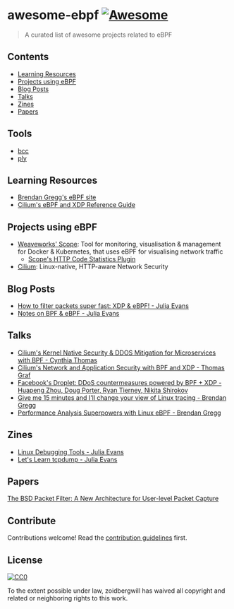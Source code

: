# awesome-ebpf [![Awesome](https://cdn.rawgit.com/sindresorhus/awesome/d7305f38d29fed78fa85652e3a63e154dd8e8829/media/badge.svg)](https://github.com/sindresorhus/awesome)

> A curated list of awesome projects related to eBPF

## Contents

- [Learning Resources](#learning-resources)
- [Projects using eBPF](#projects-using-ebpf)
- [Blog Posts](#blog-posts)
- [Talks](#talks)
- [Zines](#zines)
- [Papers](#papers)

## Tools

- [bcc](https://github.com/iovisor/bcc)
- [ply](https://github.com/iovisor/ply)

## Learning Resources

- [Brendan Gregg's eBPF site](http://www.brendangregg.com/ebpf.html)
- [Cilium's eBPF and XDP Reference Guide](https://cilium.readthedocs.io/en/latest/bpf/)

## Projects using eBPF

- [Weaveworks' Scope](https://www.weave.works/oss/scope/): Tool for monitoring, visualisation & management for Docker & Kubernetes, that uses eBPF for visualising network traffic
  - [Scope's HTTP Code Statistics Plugin](https://github.com/weaveworks-plugins/scope-http-statistics)
- [Cilium](https://www.cilium.io/): Linux-native, HTTP-aware Network Security

## Blog Posts

- [How to filter packets super fast: XDP & eBPF! - Julia Evans](https://jvns.ca/blog/2017/04/07/xdp-bpf-tutorial/)
- [Notes on BPF & eBPF - Julia Evans](https://jvns.ca/blog/2017/06/28/notes-on-bpf---ebpf/)

## Talks

- [Cilium's Kernel Native Security & DDOS Mitigation for Microservices with BPF - Cynthia Thomas](https://dockercon.docker.com/watch/8RL2xBhXdhwz2NFCbVZzdF)
- [Cilium's Network and Application Security with BPF and XDP - Thomas Graf](https://www.youtube.com/watch?v=ilKlmTDdFgk)
- [Facebook's Droplet: DDoS countermeasures powered by BPF + XDP - Huapeng Zhou, Doug Porter, Ryan Tierney, Nikita Shirokov](https://netdevconf.org/2.1/session.html?zhou)
- [Give me 15 minutes and I'll change your view of Linux tracing - Brendan Gregg](https://www.youtube.com/watch?v=GsMs3n8CB6g)
- [Performance Analysis Superpowers with Linux eBPF - Brendan Gregg](https://www.youtube.com/watch?v=bj3qdEDbCD4)

## Zines

- [Linux Debugging Tools - Julia Evans](https://jvns.ca/debugging-zine.pdf)
- [Let's Learn tcpdump - Julia Evans](https://jvns.ca/tcpdump-zine.pdf)

## Papers

[The BSD Packet Filter: A New Architecture for User-level Packet Capture](http://www.vodun.org/papers/net-papers/van_jacobson_the_bpf_packet_filter.pdf)

## Contribute

Contributions welcome! Read the [contribution guidelines](contributing.md) first.


## License

[![CC0](http://mirrors.creativecommons.org/presskit/buttons/88x31/svg/cc-zero.svg)](http://creativecommons.org/publicdomain/zero/1.0)

To the extent possible under law, zoidbergwill has waived all copyright and
related or neighboring rights to this work.
